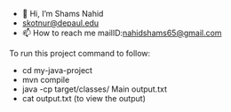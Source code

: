 - 👋 Hi, I’m Shams Nahid
- skotnur@depaul.edu
- 📫 How to reach me mailID:nahidshams65@gmail.com


To run this project command to follow:
- cd my-java-project
- mvn compile
- java -cp target/classes/ Main output.txt
- cat output.txt (to view the output)

